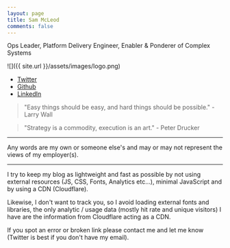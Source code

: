 ```yaml
---
layout: page
title: Sam McLeod
comments: false
---
```


Ops Leader, Platform Delivery Engineer, Enabler & Ponderer of Complex Systems

![]({{ site.url }}/assets/images/logo.png)

- [Twitter](https://twitter.com/s_mcleod)
- [Github](https://github.com/sammcj)
- [LinkedIn](https://www.linkedin.com/in/sammcj/)

> "Easy things should be easy, and hard things should be possible." - Larry Wall

> "Strategy is a commodity, execution is an art." - Peter Drucker

---

Any words are my own or someone else's and may or may not represent the views of my employer(s).

---

I try to keep my blog as lightweight and fast as possible by not using external resources (JS, CSS, Fonts, Analytics etc...), minimal JavaScript and by using a CDN (Cloudflare).

Likewise, I don't want to track you, so I avoid loading external fonts and libraries, the only analytic / usage data (mostly hit rate and unique visitors) I have are the information from Cloudflare acting as a CDN.

If you spot an error or broken link please contact me and let me know (Twitter is best if you don't have my email).